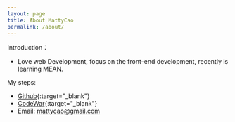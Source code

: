 ```yaml
---
layout: page
title: About MattyCao
permalink: /about/
---
```


Introduction：

* Love web Development, focus on the front-end development, recently is learning MEAN.

My steps:

- [Github](https://github.com/{{site.github_username}}){:target="\_blank"}
- [CodeWar](http://www.codewars.com/users/mattycao){:target="\_blank"}
- Email: mattycao@gmail.com